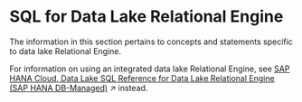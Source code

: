 <!-- loio7f81df14233b453781f287219a56d41e -->

# SQL for Data Lake Relational Engine

The information in this section pertains to concepts and statements specific to data lake Relational Engine.

For information on using an integrated data lake Relational Engine, see [SAP HANA Cloud, Data Lake SQL Reference for Data Lake Relational Engine (SAP HANA DB-Managed)](https://help.sap.com/viewer/a898e08b84f21015969fa437e89860c8/2023_4_QRC/en-US/74814c5dca454066804e5670fa2fe4f5.html "This document provides reference information for SQL syntax unique to the data lake Relational Engine layer of SAP HANA database.") :arrow_upper_right: instead.

